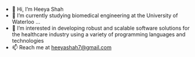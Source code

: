 - 👋 Hi, I’m Heeya Shah
- 🌱 I’m currently studying biomedical engineering at the University of Waterloo ...
- 👀 I’m interested in developing robust and scalable software solutions for the healthcare industry using a variety of programming languages and technologies
- 📫 Reach me at heeyashah7@gmail.com

<!---
heeyashah/heeyashah is a ✨ special ✨ repository because its `README.md` (this file) appears on your GitHub profile.
You can click the Preview link to take a look at your changes.
--->

